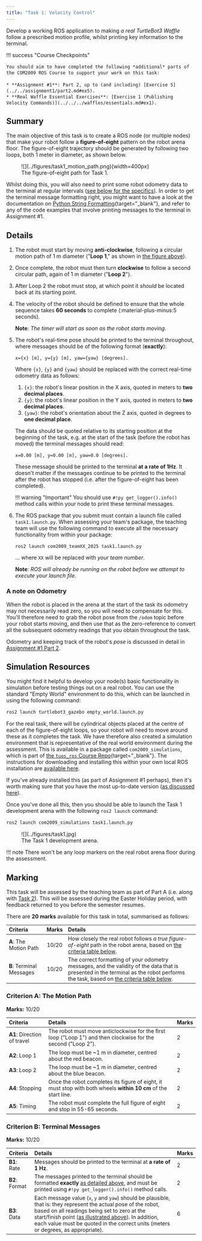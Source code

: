 ```yaml
---  
title: "Task 1: Velocity Control"
---  
```


Develop a working ROS application to making *a real TurtleBot3 Waffle* follow a prescribed motion profile, whilst printing key information to the terminal.

!!! success "Course Checkpoints"
    
    You should aim to have completed the following *additional* parts of the COM2009 ROS Course to support your work on this task: 

    * **Assignment #1**: Part 2, up to (and including) [Exercise 5](../../assignment1/part2.md#ex5).
    * **Real Waffle Essential Exercises**: [Exercise 1 (Publishing Velocity Commands)](../../../waffles/essentials.md#ex1).

## Summary

The main objective of this task is to create a ROS node (or multiple nodes) that make your robot follow a **figure-of-eight** pattern on the robot arena floor. The figure-of-eight trajectory should be generated by following two loops, both 1 meter in diameter, as shown below. <a name="fig-eight"></a>

<figure markdown>
  ![](../figures/task1_motion_path.png){width=400px}
  <figcaption>The figure-of-eight path for Task 1.</figcaption>
</figure>

Whilst doing this, you will also need to print some robot odometry data to the terminal at regular intervals ([see below for the specifics](#details)). In order to get the terminal message formatting right, you might want to have a look at the documentation on [Python String Formatting](https://docs.python.org/3/tutorial/inputoutput.html){target="_blank"}, and refer to any of the code examples that involve printing messages to the terminal in Assignment #1.

## Details

1. The robot must start by moving **anti-clockwise**, following a circular motion path of 1 m diameter ("**Loop 1**," as shown in [the figure above](#fig-eight)).
1. Once complete, the robot must then turn **clockwise** to follow a second circular path, again of 1 m diameter ("**Loop 2**").
1. After Loop 2 the robot must stop, at which point it *should* be located back at its starting point.
1. The velocity of the robot should be defined to ensure that the whole sequence takes **60 seconds** to complete (:material-plus-minus:5 seconds).

    **Note**: *The timer will start as soon as the robot starts moving*.

1. The robot's real-time pose should be printed to the terminal throughout, where messages should be of the following format (**exactly**): <a name="msg-format"></a>
	
    ``` { .txt .no-copy }
    x={x} [m], y={y} [m], yaw={yaw} [degrees].
	```

	Where `{x}`, `{y}` and `{yaw}` should be replaced with the correct real-time odometry data as follows:
	
	1. `{x}`: the robot's linear position in the X axis, quoted in meters to **two decimal places**.
    1. `{y}`: the robot's linear position in the Y axis, quoted in meters to **two decimal places**.
	1. `{yaw}`: the robot's orientation about the Z axis, quoted in degrees to **one decimal place**.
	
	The data should be quoted relative to its starting position at the beginning of the task, e.g. at the start of the task (before the robot has moved) the terminal messages should read:

    ``` { .txt .no-copy }
    x=0.00 [m], y=0.00 [m], yaw=0.0 [degrees].
    ```
	
	These message should be printed to the terminal **at a rate of 1Hz**. It doesn't matter if the messages continue to be printed to the terminal after the robot has stopped (i.e. after the figure-of-eight has been completed).

    !!! warning "Important"
        You should use `#!py get_logger().info()` method calls within your node to print these terminal messages.
	
1. The ROS package that you submit must contain a launch file called `task1.launch.py`. When assessing your team's package, the teaching team will use the following command to execute all the necessary functionality from within your package: <a name="launch"></a>
	 
	``` { .bash .no-copy }
    ros2 launch com2009_teamXX_2025 task1.launch.py
    ```
	
	... where `XX` will be replaced with *your team number*.
	 
	**Note**: *ROS will already be running on the robot before we attempt to execute your launch file.* 
  
### A note on Odometry

When the robot is placed in the arena at the start of the task its odometry may not necessarily read zero, so you will need to compensate for this. You'll therefore need to grab the robot pose from the `/odom` topic before your robot starts moving, and then use that as the zero-reference to convert all the subsequent odometry readings that you obtain throughout the task.

Odometry and keeping track of the robot's *pose* is discussed in detail in [Assignment #1 Part 2](../../assignment1/part2.md).

## Simulation Resources

You might find it helpful to develop your node(s) basic functionality in simulation before testing things out on a real robot. You can use the standard "Empty World" environment to do this, which can be launched in using the following command:

```bash
ros2 launch turtlebot3_gazebo empty_world.launch.py
```

For the real task, there will be cylindrical objects placed at the centre of each of the figure-of-eight loops, so your robot will need to move around these as it completes the task. We have therefore also created a simulation environment that is representative of the real world environment during the assessment. This is available in a package called `com2009_simulations`, which is part of [the `tuos_ros` Course Repo](https://github.com/tom-howard/tuos_ros/tree/humble){target="_blank"}. The instructions for downloading and installing this within your own local ROS installation are [available here](../../extras/course-repo.md).

If you've already installed this (as part of Assignment #1 perhaps), then it's worth making sure that you have the most up-to-date version ([as discussed here](../../extras/course-repo.md#updating)).

Once you've done all this, then you should be able to launch the Task 1 development arena with the following `ros2 launch` command:

```bash
ros2 launch com2009_simulations task1.launch.py
```

<figure markdown>
  ![](../figures/task1.jpg)
  <figcaption>The Task 1 development arena.</figcaption>
</figure>

!!! note
    There won't be any loop markers on the real robot arena floor during the assessment.

## Marking

This task will be assessed by the teaching team as part of Part A (i.e. along with [Task 2](./task2.md)). This will be assessed during the Easter Holiday period, with feedback returned to you before the semester resumes.

There are **20 marks** available for this task in total, summarised as follows:

<center>

| Criteria | Marks | Details |
| :--- | :---: | :--- |
| **A**: The Motion Path | 10/20 | How closely the real robot follows *a true figure-of-eight* path in the robot arena, based on [the criteria table below](#criterion-a-the-motion-path). |
| **B**: Terminal Messages | 10/20 | The correct formatting of your odometry messages, and the validity of the data that is presented in the terminal as the robot performs the task, based on [the criteria table below](#criterion-b-terminal-messages). |

</center>

### Criterion A: The Motion Path

**Marks:** 10/20

<center>

| Criteria | Details | Marks|
| :--- | :--- | :--- |
| **A1**: Direction of travel | The robot must move anticlockwise for the first loop ("Loop 1") and then clockwise for the second ("Loop 2"). | 2 |
| **A2**: Loop 1 | The loop must be ~1 m in diameter, centred about the red beacon. | 2 |
| **A3**: Loop 2 | The loop must be ~1 m in diameter, centred about the blue beacon. | 2 |
| **A4**: Stopping | Once the robot completes its figure of eight, it must stop with both wheels **within 10 cm** of the start line. | 2 |
| **A5**: Timing | The robot must complete the full figure of eight and stop in 55-65 seconds. | 2 |

</center>

### Criterion B: Terminal Messages

**Marks:** 10/20

<center>

| Criteria | Details | Marks|
| :--- | :--- | :--- |
| **B1**: Rate | Messages should be printed to the terminal at **a rate of 1 Hz**. | 2 |
| **B2**: Format | The messages printed to the terminal should be formatted **exactly** [as detailed above](#msg-format), and must be printed using `#!py get_logger().info()` method calls. | 2 |
| **B3**: Data | Each message value (`x`, `y` and `yaw`) should be plausible, that is: they represent the actual pose of the robot, based on all readings being set to zero at the start/finish point ([as illustrated above](#fig-eight)). In addition, each value must be quoted in the correct units (meters or degrees, as appropriate). | 6 |

</center>
